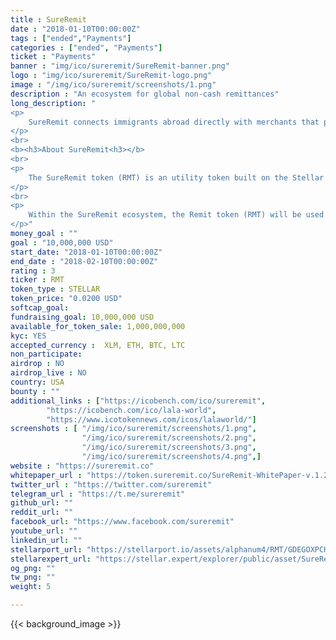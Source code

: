 ```yaml
---
title : SureRemit
date : "2018-01-10T00:00:00Z"
tags : ["ended","Payments"]
categories : ["ended", "Payments"]
ticket : "Payments"
banner : "img/ico/sureremit/SureRemit-banner.png"
logo : "img/ico/sureremit/SureRemit-logo.png"
image : "/img/ico/sureremit/screenshots/1.png"
description : "An ecosystem for global non-cash remittances"
long_description: "
<p>
	SureRemit connects immigrants abroad directly with merchants that provide the services needed by their loved ones back home. With Remit tokens, immigrants all over the world can access digital shopping vouchers that can be spent by loved ones on goods and services at accepting merchants wherever they are. They can also pay for hundreds of utility bills and mobile airtime credits directly from the SureRemit application.
</p>
<br>
<b><h3>About SureRemit<h3></b>
<br>
<p>
	The SureRemit token (RMT) is an utility token built on the Stellar Network, designed to be used by immigrants and customers within the SureRemit platform. Following this standard, SureRemit tokens are easily transferable between users and can be supported by wallets and exchanges that already support Stellar lumens.
</p>
<br>
<p>
	Within the SureRemit ecosystem, the Remit token (RMT) will be used internally to access vouchers and pay bills for targeted remittances. Immigrants and customers in general will be able to select the country they want to send value, search for the right merchant in a category and create an order for a voucher to be delivered to the recipient via SMS or Email, and pay in RMT token. Once the order is received, the token will be frozen until the voucher is sent from the SureRemit system. When that happens, the token is transferred to SureRemit. In the future, we hope to activate the direct acceptance of RMT tokens by the ecosystem partners, which they can in turn convert to Fiat, this will make token transfer happen directly to merchant’s balance.
</p>"
money_goal : ""
goal : "10,000,000 USD"
start_date: "2018-01-10T00:00:00Z"
end_date : "2018-02-10T00:00:00Z"
rating : 3
ticker : RMT
token_type : STELLAR
token_price: "0.0200 USD"
softcap_goal: 
fundraising_goal: 10,000,000 USD
available_for_token_sale: 1,000,000,000
kyc: YES 
accepted_currency :  XLM, ETH, BTC, LTC
non_participate: 
airdrop : NO
airdrop_live : NO
country: USA
bounty : ""
additional_links : ["https://icobench.com/ico/sureremit",
        "https://icobench.com/ico/lala-world",
        "https://www.icotokennews.com/icos/lalaworld/"]
screenshots : [ "/img/ico/sureremit/screenshots/1.png",
                "/img/ico/sureremit/screenshots/2.png",
                "/img/ico/sureremit/screenshots/3.png",
                "/img/ico/sureremit/screenshots/4.png",]
website : "https://sureremit.co"
whitepaper_url : "https://token.sureremit.co/SureRemit-WhitePaper-v.1.21.pdf"
twitter_url : "https://twitter.com/sureremit"
telegram_url : "https://t.me/sureremit"
github_url: ""
reddit_url: ""
facebook_url: "https://www.facebook.com/sureremit"
youtube_url: ""
linkedin_url: ""
stellarport_url: "https://stellarport.io/assets/alphanum4/RMT/GDEGOXPCHXWFYY234D2YZSPEJ24BX42ESJNVHY5H7TWWQSYRN5ZKZE3N"
stellarexpert_url: "https://stellar.expert/explorer/public/asset/SureRemit-GBVAHIEVCRRYUDBXECTE5N5VTMSXNOVPCIGFJKAVCH6WB6NYN2ONHXP2"
og_png: ""
tw_png: ""
weight: 5

---
```



{{< background_image >}}
